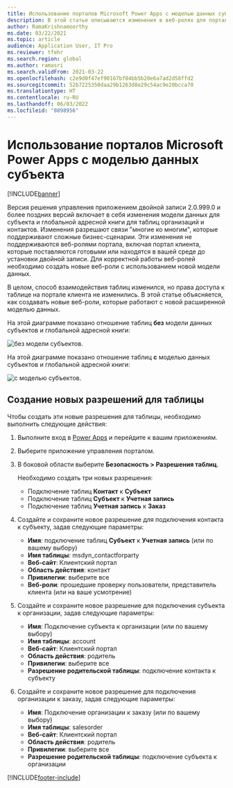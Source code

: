 ```yaml
---
title: Использование порталов Microsoft Power Apps с моделью данных субъекта
description: В этой статье описываются изменения в веб-ролях для порталов Microsoft Power Apps из-за модели данных субъекта в двойной записи.
author: RamaKrishnamoorthy
ms.date: 03/22/2021
ms.topic: article
audience: Application User, IT Pro
ms.reviewer: tfehr
ms.search.region: global
ms.author: ramasri
ms.search.validFrom: 2021-03-22
ms.openlocfilehash: c2e9d0f47ef90167bf84bb5b20e6a7ad2d58ffd2
ms.sourcegitcommit: 52b7225350daa29b1263d8e29c54ac9e20bcca70
ms.translationtype: HT
ms.contentlocale: ru-RU
ms.lasthandoff: 06/03/2022
ms.locfileid: "8898956"
---
```

# <a name="using-microsoft-power-apps-portals-with-the-party-data-model"></a>Использование порталов Microsoft Power Apps с моделью данных субъекта

[!INCLUDE[banner](../../includes/banner.md)]



Версия решения управления приложением двойной записи 2.0.999.0 и более поздних версий включает в себя изменения модели данных для субъекта и глобальной адресной книги для таблиц организаций и контактов. Изменения разрешают связи "многие ко многим", которые поддерживают сложные бизнес-сценарии. Эти изменения не поддерживаются веб-ролями портала, включая портал клиента, которые поставляются готовыми или находятся в вашей среде до установки двойной записи. Для корректной работы веб-ролей необходимо создать новые веб-роли с использованием новой модели данных. 

В целом, способ взаимодействия таблиц изменился, но права доступа к таблице на портале клиента не изменились. В этой статье объясняется, как создавать новые веб-роли, которые работают с новой расширенной моделью данных.

На этой диаграмме показано отношение таблиц **без** модели данных субъектов и глобальной адресной книги:

   ![без модели субъектов.](media/without-party-model.PNG)

На этой диаграмме показано отношение таблиц **с** моделью данных субъектов и глобальной адресной книги:

   ![с моделью субъектов.](media/with-party-model.png)

## <a name="create-a-new-table-permission"></a>Создание новых разрешений для таблицы

Чтобы создать эти новые разрешения для таблицы, необходимо выполнить следующие действия:

1. Выполните вход в [Power Apps](https://make.powerapps.com) и перейдите к вашим приложениям.
2. Выберите приложение управления порталом.
3. В боковой области выберите **Безопасность > Разрешения таблиц**.

    Необходимо создать три новых разрешения:

    + Подключение таблиц **Контакт** к **Субъект**
    + Подключение таблиц **Субъект** к **Учетная запись**
    + Подключение таблиц **Учетная запись** к **Заказ**

4. Создайте и сохраните новое разрешение для подключения контакта к субъекту, задав следующие параметры:

    + **Имя**: подключение таблиц **Субъект** к **Учетная запись** (или по вашему выбору)
    + **Имя таблицы**: msdyn_contactforparty
    + **Веб-сайт**: Клиентский портал
    + **Область действия**: контакт
    + **Привилегии**: выберите все
    + **Веб-роли**: прошедшие проверку пользователи, представитель клиента (или на ваше усмотрение)

5. Создайте и сохраните новое разрешение для подключения субъекта к организации, задав следующие параметры:

    + **Имя**: Подключение субъекта к организации (или по вашему выбору)
    + **Имя таблицы**: account
    + **Веб-сайт**: Клиентский портал
    + **Область действия**: родитель
    + **Привилегии**: выберите все
    + **Разрешение родительской таблицы**: подключение контакта к субъекту

6. Создайте и сохраните новое разрешение для подключения организации к заказу, задав следующие параметры:

    + **Имя**: Подключение организации к заказу (или по вашему выбору)
    + **Имя таблицы**: salesorder
    + **Веб-сайт**: Клиентский портал
    + **Область действия**: родитель
    + **Привилегии**: выберите все
    + **Разрешение родительской таблицы**: подключение субъекта к организации

[!INCLUDE[footer-include](../../../../includes/footer-banner.md)]
